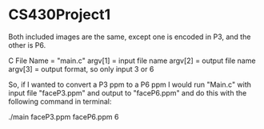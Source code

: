 # CS430Project1

Both included images are the same, except one is encoded in P3, and the other is P6.

C File Name = "main.c"
argv[1] = input file name
argv[2] = output file name
argv[3] = output format, so only input 3 or 6

So, if I wanted to convert a P3 ppm to a P6 ppm I would run "Main.c" with input file "faceP3.ppm" and output to "faceP6.ppm" and do this with the following command in terminal:

./main faceP3.ppm faceP6.ppm 6
